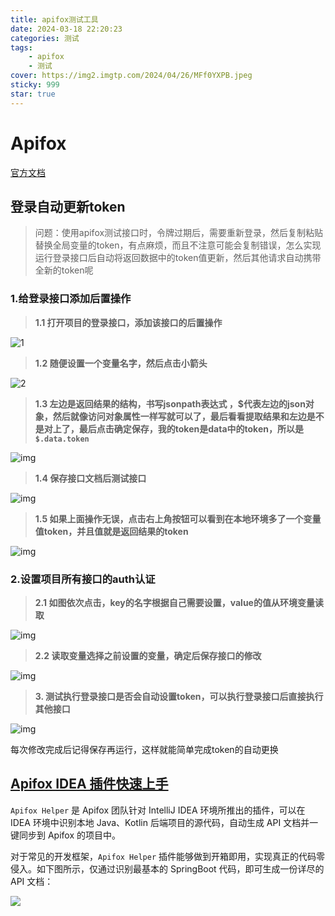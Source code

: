 ```yaml
---
title: apifox测试工具
date: 2024-03-18 22:20:23
categories: 测试
tags: 
    - apifox
    - 测试
cover: https://img2.imgtp.com/2024/04/26/MFf0YXPB.jpeg
sticky: 999
star: true
---
```


# Apifox

[官方文档](https://apifox.com/help/)

## 登录自动更新token

> 问题：使用apifox测试接口时，令牌过期后，需要重新登录，然后复制粘贴替换全局变量的token，有点麻烦，而且不注意可能会复制错误，怎么实现运行登录接口后自动将返回数据中的token值更新，然后其他请求自动携带全新的token呢

### 1.给登录接口添加后置操作

> **1.1 打开项目的登录接口，添加该接口的后置操作**

![1](https://s2.loli.net/2024/03/31/BVyNZqb1Mfm7UsW.png)

> **1.2 随便设置一个变量名字，然后点击小箭头**

![2](https://s2.loli.net/2024/03/31/ZChcWljvr3yNdGx.png)

> **1.3 左边是返回结果的结构，书写jsonpath表达式 ，\$代表左边的json对象，然后就像访问对象属性一样写就可以了，最后看看提取结果和左边是不是对上了，最后点击确定保存，我的token是data中的token，所以是 `$.data.token`**

![img](https://s2.loli.net/2024/03/31/HAPCavXuh9Ns5lY.png)![点击并拖拽以移动](data:image/gif;base64,R0lGODlhAQABAPABAP///wAAACH5BAEKAAAALAAAAAABAAEAAAICRAEAOw==)

> **1.4 保存接口文档后测试接口**

![img](https://s2.loli.net/2024/03/31/2uJr9ocZqThwCQP.png)![点击并拖拽以移动](data:image/gif;base64,R0lGODlhAQABAPABAP///wAAACH5BAEKAAAALAAAAAABAAEAAAICRAEAOw==)

> **1.5 如果上面操作无误，点击右上角按钮可以看到在本地环境多了一个变量值token，并且值就是返回结果的token**

![img](https://s2.loli.net/2024/03/31/nW2jkyY3ZHiuz4f.png)![点击并拖拽以移动](data:image/gif;base64,R0lGODlhAQABAPABAP///wAAACH5BAEKAAAALAAAAAABAAEAAAICRAEAOw==)

### 2.设置项目所有接口的auth认证

> **2.1 如图依次点击，key的名字根据自己需要设置，value的值从环境变量读取**

![img](https://s2.loli.net/2024/03/31/HLtYpbIF3w4eSnk.png)![点击并拖拽以移动](data:image/gif;base64,R0lGODlhAQABAPABAP///wAAACH5BAEKAAAALAAAAAABAAEAAAICRAEAOw==)

> **2.2 读取变量选择之前设置的变量，确定后保存接口的修改**

![img](https://s2.loli.net/2024/03/31/6RGFCTetWnHb3Kh.png)![点击并拖拽以移动](data:image/gif;base64,R0lGODlhAQABAPABAP///wAAACH5BAEKAAAALAAAAAABAAEAAAICRAEAOw==)

> **3. 测试执行登录接口是否会自动设置token，可以执行登录接口后直接执行其他接口**

![img](https://s2.loli.net/2024/03/31/GWsMZJSzY2Nqw1H.png)![点击并拖拽以移动](data:image/gif;base64,R0lGODlhAQABAPABAP///wAAACH5BAEKAAAALAAAAAABAAEAAAICRAEAOw==)

每次修改完成后记得保存再运行，这样就能简单完成token的自动更换



## [Apifox IDEA 插件快速上手](https://apifox.com/help/applications-and-plugins/idea/start)

`Apifox Helper` 是 Apifox 团队针对 IntelliJ IDEA 环境所推出的插件，可以在 IDEA 环境中识别本地 Java、Kotlin 后端项目的源代码，自动生成 API 文档并一键同步到 Apifox 的项目中。

对于常见的开发框架，`Apifox Helper` 插件能够做到开箱即用，实现真正的代码零侵入。如下图所示，仅通过识别最基本的 SpringBoot 代码，即可生成一份详尽的 API 文档：

![](https://img2.imgtp.com/2024/04/04/hiEguc1i.png)
